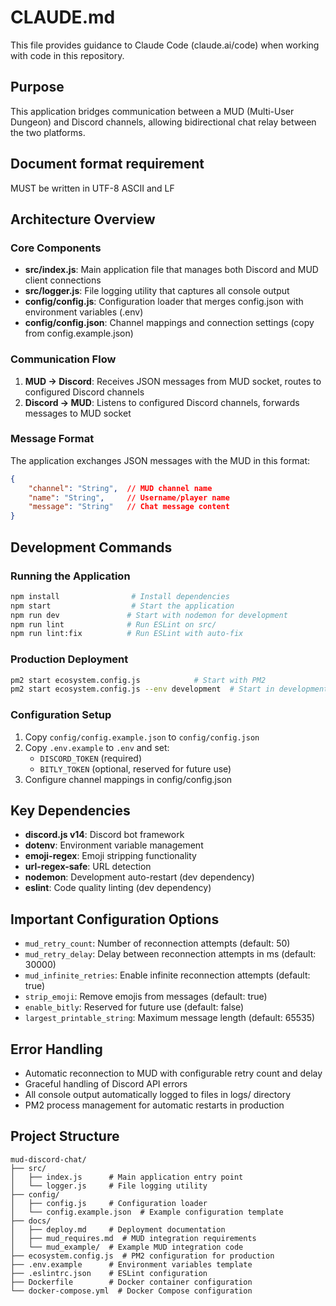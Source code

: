 # CLAUDE.md

This file provides guidance to Claude Code (claude.ai/code) when working with code in this repository.

## Purpose
This application bridges communication between a MUD (Multi-User Dungeon) and Discord channels, allowing bidirectional chat relay between the two platforms.

## Document format requirement
MUST be written in UTF-8 ASCII and LF

## Architecture Overview

### Core Components
- **src/index.js**: Main application file that manages both Discord and MUD client connections
- **src/logger.js**: File logging utility that captures all console output
- **config/config.js**: Configuration loader that merges config.json with environment variables (.env)
- **config/config.json**: Channel mappings and connection settings (copy from config.example.json)

### Communication Flow
1. **MUD → Discord**: Receives JSON messages from MUD socket, routes to configured Discord channels
2. **Discord → MUD**: Listens to configured Discord channels, forwards messages to MUD socket

### Message Format
The application exchanges JSON messages with the MUD in this format:
```json
{
    "channel": "String",  // MUD channel name
    "name": "String",     // Username/player name
    "message": "String"   // Chat message content
}
```

## Development Commands

### Running the Application
```bash
npm install                # Install dependencies
npm start                  # Start the application
npm run dev               # Start with nodemon for development
npm run lint              # Run ESLint on src/
npm run lint:fix          # Run ESLint with auto-fix
```

### Production Deployment
```bash
pm2 start ecosystem.config.js            # Start with PM2
pm2 start ecosystem.config.js --env development  # Start in development mode
```

### Configuration Setup
1. Copy `config/config.example.json` to `config/config.json`
2. Copy `.env.example` to `.env` and set:
   - `DISCORD_TOKEN` (required)
   - `BITLY_TOKEN` (optional, reserved for future use)
3. Configure channel mappings in config/config.json

## Key Dependencies
- **discord.js v14**: Discord bot framework
- **dotenv**: Environment variable management
- **emoji-regex**: Emoji stripping functionality
- **url-regex-safe**: URL detection
- **nodemon**: Development auto-restart (dev dependency)
- **eslint**: Code quality linting (dev dependency)

## Important Configuration Options
- `mud_retry_count`: Number of reconnection attempts (default: 50)
- `mud_retry_delay`: Delay between reconnection attempts in ms (default: 30000)
- `mud_infinite_retries`: Enable infinite reconnection attempts (default: true)
- `strip_emoji`: Remove emojis from messages (default: true)
- `enable_bitly`: Reserved for future use (default: false)
- `largest_printable_string`: Maximum message length (default: 65535)

## Error Handling
- Automatic reconnection to MUD with configurable retry count and delay
- Graceful handling of Discord API errors
- All console output automatically logged to files in logs/ directory
- PM2 process management for automatic restarts in production

## Project Structure
```
mud-discord-chat/
├── src/
│   ├── index.js      # Main application entry point
│   └── logger.js     # File logging utility
├── config/
│   ├── config.js     # Configuration loader
│   └── config.example.json  # Example configuration template
├── docs/
│   ├── deploy.md     # Deployment documentation
│   ├── mud_requires.md  # MUD integration requirements
│   └── mud_example/  # Example MUD integration code
├── ecosystem.config.js  # PM2 configuration for production
├── .env.example      # Environment variables template
├── .eslintrc.json    # ESLint configuration
├── Dockerfile        # Docker container configuration
└── docker-compose.yml  # Docker Compose configuration
```